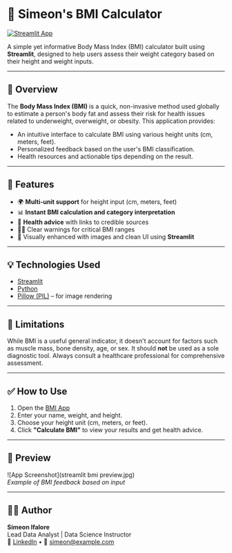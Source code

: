 
# 🧮 Simeon's BMI Calculator

[![Streamlit App](https://static.streamlit.io/badges/streamlit_badge_black_white.svg)](https://bmi-app-5gl5j5le7bs.streamlit.app)

A simple yet informative Body Mass Index (BMI) calculator built using **Streamlit**, designed to help users assess their weight category based on their height and weight inputs.

---

## 📌 Overview

The **Body Mass Index (BMI)** is a quick, non-invasive method used globally to estimate a person's body fat and assess their risk for health issues related to underweight, overweight, or obesity. This application provides:

- An intuitive interface to calculate BMI using various height units (cm, meters, feet).
- Personalized feedback based on the user's BMI classification.
- Health resources and actionable tips depending on the result.

---

## 🚀 Features

- 🌍 **Multi-unit support** for height input (cm, meters, feet)
- 📊 **Instant BMI calculation and category interpretation**
- 🧠 **Health advice** with links to credible sources
- 🧑‍⚕️ Clear warnings for critical BMI ranges
- 🎨 Visually enhanced with images and clean UI using **Streamlit**

---

## 💡 Technologies Used

- [Streamlit](https://streamlit.io/)
- [Python](https://www.python.org/)
- [Pillow (PIL)](https://pillow.readthedocs.io/en/stable/) – for image rendering

---

## 🧪 Limitations

While BMI is a useful general indicator, it doesn't account for factors such as muscle mass, bone density, age, or sex. It should **not** be used as a sole diagnostic tool. Always consult a healthcare professional for comprehensive assessment.

---

## ✅ How to Use

1. Open the [BMI App](https://bmi-app-5gl5j5le7bs.streamlit.app)
2. Enter your name, weight, and height.
3. Choose your height unit (cm, meters, or feet).
4. Click **"Calculate BMI"** to view your results and get health advice.

---

## 📸 Preview

![App Screenshot](streamlit bmi preview.jpg)  
*Example of BMI feedback based on input*

---

## 🧑‍💻 Author

**Simeon Ifalore**  
Lead Data Analyst | Data Science Instructor  
🔗 [LinkedIn](https://linkedin.com/in/simeon-ifalore) • 📧 simeon@example.com
